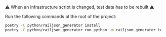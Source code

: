 :warning: When an infrastructure script is changed, test data has to be rebuilt :warning:

Run the following commands at the root of the project:
```sh
poetry -C python/railjson_generator install
poetry -C python/railjson_generator run python -m railjson_generator tests/data/infras tests/infra-scripts/*.py
```

